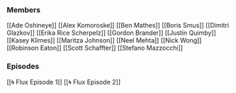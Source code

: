 ### Members

[[Ade Oshineye]]
[[Alex Komoroske]]
[[Ben Mathes]]
[[Boris Smus]]
[[Dimitri Glazkov]]
[[Erika Rice Scherpelz]]
[[Gordon Brander]]
[[Justin Quimby]]
[[Kasey Klimes]]
[[Maritza Johnson]]
[[Neel Mehta]]
[[Nick Wong]]
[[Robinson Eaton]]
[[Scott Schaffter]]
[[Stefano Mazzocchi]]

### Episodes

[[🌀 Flux Episode 1]]
[[🌀 Flux Episode 2]]